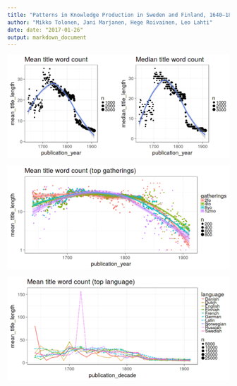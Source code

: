 ```yaml
---
title: "Patterns in Knowledge Production in Sweden and Finland, 1640–1828"
author: "Mikko Tolonen, Jani Marjanen, Hege Roivainen, Leo Lahti"
date: date: "2017-01-26"
output: markdown_document
---
```






![plot of chunk title_length](figure-2016-manuscript/title_length-1.png)






![plot of chunk title_length_by_gatherings](figure-2016-manuscript/title_length_by_gatherings-1.png)




![plot of chunk title_length_by_lang](figure-2016-manuscript/title_length_by_lang-1.png)







